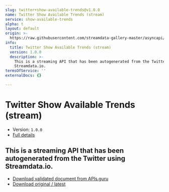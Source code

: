 ```yaml
---
slug: twitter+show-available-trends@v1.0.0
name: Twitter Show Available Trends (stream)
service: show-available-trends
alpha: t
layout: default
origin: >-
  https://raw.githubusercontent.com/streamdata-gallery-master/asyncapi/master/_listings/twitter/twitter-show-available-trends-stream-async.md
info:
  title: Twitter Show Available Trends (stream)
  version: 1.0.0
  description: >-
    This is a streaming API that has been autogenerated from the Twitter using
    Streamdata.io.
termsOfService: ''
externalDocs: {}

---
```

# Twitter Show Available Trends (stream)

* Version: `1.0.0`
* [Full details](../html/twitter+show-available-trends@v1.0.0.html)



## This is a streaming API that has been autogenerated from the Twitter using Streamdata.io.



* [Download validated document from APIs.guru](https://raw.githubusercontent.com/APIs-guru/asyncapi-directory/master/docs/APIs/twitter%2Bshow-available-trends%40v1.0.0.yaml)
* [Download original / latest](https://raw.githubusercontent.com/streamdata-gallery-master/asyncapi/master/_listings/twitter/twitter-show-available-trends-stream-async.md)

<script type="application/ld+json">
{
  "@context": "http://schema.org/",
  "@type": "WebAPI",
  "description": "This is a streaming API that has been autogenerated from the Twitter using Streamdata.io.",
  "documentation": "",

  "name": "Twitter Show Available Trends (stream)"
}
</script>
